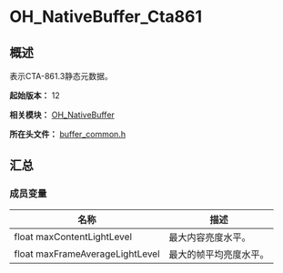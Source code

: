 # OH_NativeBuffer_Cta861
<!--Kit: ArkGraphics 2D-->
<!--Subsystem: Graphics-->
<!--Owner: @BruceXu; @li_hui180; @ding-panyun-->
<!--Designer: @conan13234-->
<!--Tester: @nobuggers-->
<!--Adviser: @ge-yafang-->
## 概述

表示CTA-861.3静态元数据。

**起始版本：** 12

**相关模块：** [OH_NativeBuffer](capi-oh-nativebuffer.md)

**所在头文件：** [buffer_common.h](capi-buffer-common-h.md)

## 汇总

### 成员变量

| 名称                            | 描述                   |
| ------------------------------- | ---------------------- |
| float maxContentLightLevel      | 最大内容亮度水平。     |
| float maxFrameAverageLightLevel | 最大的帧平均亮度水平。 |

